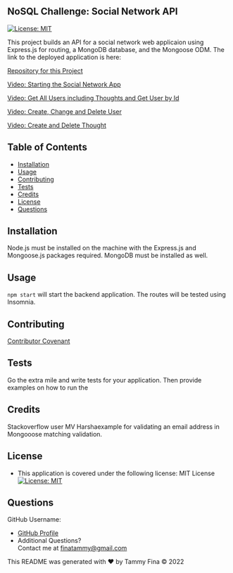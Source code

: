 ##  NoSQL Challenge: Social Network API
 [![License: MIT](https://img.shields.io/badge/License-MIT-yellow.svg)](https://opensource.org/licenses/MIT)

This project builds an API for a social network web applicaion using Express.js for routing, a MongoDB database, and the Mongoose ODM.
The link to the deployed application is here:

[Repository for this Project](https://github.com/trfina/NoSQL-API)

[Video: Starting the Social Network App](https://drive.google.com/file/d/1F0ohG2BNjVbZDlIpJWooPB0IcbpK-z5X/preview)

[Video: Get All Users including Thoughts and Get User by Id](https://drive.google.com/file/d/1-TCwPvqVX-PVYB3cwg21SFa3Xy3TQ1yF/preview)

[Video: Create, Change and Delete User](https://drive.google.com/file/d/1w68VmexqGkrv_qa2JUccXw-PvKiaLOrZ/preview)

[Video: Create and Delete Thought](https://drive.google.com/file/d/1KS58Pq1rxhRc-3ojVhlCB3sQN65Fb0uP/preview)

## Table of Contents
* [Installation](#installation)
* [Usage](#usage)
* [Contributing](#contributing)
* [Tests](#tests)
* [Credits](#credits)
* [License](#license)
* [Questions](#questions)

## Installation
Node.js must be installed on the machine with the Express.js and Mongoose.js packages required.
MongoDB must be installed as well.

## Usage
`npm start` will start the backend application.  The routes will be tested using Insomnia.

## Contributing
[Contributor Covenant](https://www.contributor-covenant.org/) 
    
## Tests
Go the extra mile and write tests for your application. Then provide examples on how to run the

## Credits
Stackoverflow user MV Harshaexample for validating an email address in Mongooose matching validation.


## License
- This application is covered under the following license: MIT License
  [![License: MIT](https://img.shields.io/badge/License-MIT-yellow.svg)](https://opensource.org/licenses/MIT)

## Questions

GitHub Username:
  
- [GitHub Profile](https://github.com/trfina)
- Additional Questions?  
Contact me at finatammy@gmail.com

 This README was generated with ❤️ by Tammy Fina © 2022
